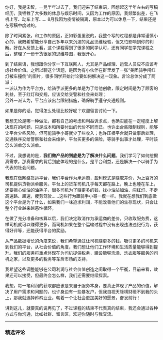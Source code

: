 <p data-nodeid="1">你好，我是宋智，一晃半年过去了，我们迎来了结束语，回想起这半年左右的写稿经历，我牺牲了大多数的休息与娱乐时间，又因为工作的原因，我频繁出差，在飞机上写、动车上写…… 8月我因为疫情被隔离，原本以为可以休息一下，结果还是在写稿中度过的。</p>
<p data-nodeid="2">除了时间紧张，和工作的原因，正如彩蛋里说的，我整个写的过程都是非常谨慎小心的，我既希望能分享自己多年以来沉淀的竞品思维经验，但又怕影响到你的判断。好在从反馈上看，这个课程得到了很多的同学认可，还有同学在学完课程之后，整理了一份干货很足的思维导图，我很开心。</p>
<p data-nodeid="3">到了结束语，我想跟你分享一下互联网人，尤其是产品经理、运营人员应不应该考虑社会价值。之所以聊这个话题，是因为有小伙伴在群里发了一张“美团骑手闯红灯被车撞倒”的图片，很多同学开始讨论要如何解决这一现象。言论总体分成了两派：<br>
一派认为作为平台方，给骑手派更多的单是为了给他创收，限定时间是为了顾客的利益，至于红灯和交规，应该交给交警和社会来处理；<br>
另外一派认为，平台应该出台限制措施，确保骑手遵守交通规则。</p>
<p data-nodeid="4">如果是你的话，觉得怎么处理比较好呢？欢迎留言讨论一下。</p>
<p data-nodeid="5">我想无论是哪一种做法，都有自己的考虑和利益诉求点，也确实能在一定程度上解决现在的问题，只是成本和所要付出的代价不同而已。也许出台些限制规则，能够让平台少些风险，但可能骑手小哥就少了些收入；也许压根平台就只做事后处理，交通秩序交给警察和社会来维护，平台买更多的保险，等骑手出事才处理，平时该怎么派单怎么派单。</p>
<p data-nodeid="85" class="te-preview-highlight">不过，我想说的是，<strong data-nodeid="91">我们做产品的到底是为了解决什么问题</strong>。我们学习了如何挖掘真需求，那真需求的背后到底体现的是什么，是平台利益，还是解决一个以骑手为代表的社会问题。</p>

<p data-nodeid="7">我现在做网络货运平台，我们平台作为承运商，盈利模式是赚取差价，为上百万的司机提供货物派单服务。平台上的货车司机几乎每天都在路上，晚上也睡在车上，还要担心偷油的油耗子，很多司机为了赚更多的钱，找小油站加油、闯红灯、不走高速路、超速，疲劳驾驶……这些行为跟骑手小哥一模一样。我就在想我们到底做这个平台是为了什么，如果我们一味追求利润，不能改善他们的生存现状，只会让整个行业越来越恶性循环。</p>
<p data-nodeid="8">在做了充分准备和核算以后，我们决定取消作为承运商的差价，只收取服务费，这样司机就可以赚得更多，而司机如果在整个运输过程中没有出现违法违纪行为，获得好评等，还能获得平台的奖励。</p>
<p data-nodeid="9">从产品数据增长的角度来说，我们希望通过让司机赚更多的钱，吸引更多的司机来到我们的平台，从社会价值的角度，我们想让他们工作环境和生活质量能够得到提升。我们的服务将重点体现在为司机提供税务，建设能够洗澡、洗衣服等服务的司机之家，以及更多的税务等车后市场的支持。</p>
<p data-nodeid="10">我希望这些调整能够在公司利润与社会价值创造之间取得一个平衡，目前来看，效果还可以接受，但最终会怎么样，我们还需要继续探索。</p>
<p data-nodeid="11">我想，每一笔利润的获取都应该是来自于服务本身，要真正体现了产品的价值，解决了用户需求和问题的，也许身边有一些暴发户，但我自视天降横财砸不到我的头上，那我就选择矜矜业业，朝着一个让社会更加美好的愿景，奋发前行！</p>
<p data-nodeid="12">讲到这儿，就要真的说再见了，不过课程的结束不代表真的结束，我还会通过各种方式与你沟通，比如社群、留言区，欢迎你随时与我交流。</p>

---

### 精选评论


